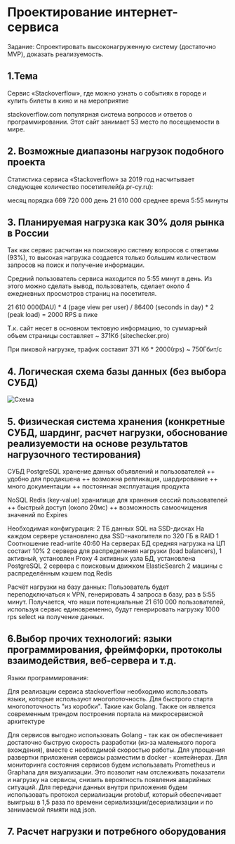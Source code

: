 # Проектирование интернет-сервиса

Задание:
Спроектировать высоконагруженную систему (достаточно MVP), доказать реализуемость.

## 1.Тема 
Сервис «Stackoverflow», где можно узнать о событиях в городе и купить билеты в кино и на мероприятие

stackoverflow.com популярная система вопросов и ответов о программировании. Этот сайт занимает 53 место по посещаемости в мире.

## 2. Возможные диапазоны нагрузок подобного проекта

Статистика сервиса «Stackoverflow» за 2019 год насчитывает следующее количество посетителей(a.pr-cy.ru):

месяц порядка 669 720 000 
день 21 610 000
среднее время 5:55 минуты

## 3. Планируемая нагрузка как 30% доля рынка в России

Так как сервис расчитан на поисковую систему вопросов с ответами (93%), то высокая нагрузка создается только большим количеством запросов на поиск и получение информации.

Средний пользователь сервиса находится по 5:55 минут в день. Из этого можно сделать вывод, пользователь, сделает около 4 ежедневных просмотров страниц на посетителя. 

21 610 000(DAU) * 4 (page view per user) / 86400 (seconds in day) * 2 (peak load) = 2000 RPS в пике

Т.к. сайт несет в основном тектовую информацию, то суммарный объем страницы составляет ~ 371Кб (sitechecker.pro) 

При пиковой нагрузке, трафик составит 
371 Кб * 2000(rps) ~ 750Гбит/c

## 4. Логическая схема базы данных (без выбора СУБД) 
![Схема](https://user-images.githubusercontent.com/18511365/69158664-d67df400-0af7-11ea-84aa-c4fab1378851.jpg)

## 5. Физическая система хранения (конкретные СУБД, шардинг, расчет нагрузки, обоснование реализуемости на основе результатов нагрузочного тестирования)

СУБД PostgreSQL хранение данных объявлений и пользователей
++ удобно для продакшена
++ возможна репликация, шардирование
++ много документации
++ постоянная эксплуатация продукта

NoSQL Redis (key-value) хранилище для хранения сессий пользователей
++ быстрый доступ (около 20мс)
++ возможность самоочищения значений по Expires

Необходимая конфигурация: 
2 ТБ данных SQL на SSD-дисках
На каждом сервере установлено два SSD-накопителя по 320 ГБ в RAID 1
Соотношение read-write 40:60
На серверах БД средняя нагрузка на ЦП состаит 10%
2 сервера для распределения нагрузки (load balancers), 1 активный, установлен Proxy
4 активных узла БД, установлена PostgreSQL
2 сервера с поисковым движком ElasticSearch
2 машины с распределённым кэшем под Redis

Расчёт нагрузки на базу данных:
Пользователь будет переподключаться к VPN, генерировать 4 запроса в базу, раз в 5:55 минут. Получается, что наши потенциальные 21 610 000 пользователей, используя сервис единовременно, будут генерировать нагрузку 1000 rps select на получение данных.

## 6.Выбор прочих технологий: языки программирования, фреймфорки, протоколы взаимодействия, веб-сервера и т.д.
Языки программирования:

Для реализации сервиса stackoverflow необходимо использовать языки, которые используют многопоточность. Для быстрого старта многопоточность "из коробки". Такие как Golang. Также он является современным трендом построения портала на микросервисной архитектуре

Для сервисов выгодно использовать Golang - так как он обеспечивает достаточно быструю скорость разработки (из-за маленького порога вхождения), вместе с необходимой скоростью работы.
Для упрощения развертки приложения сервисы разместим в docker - контейнерах.
Для мониторинга состояния сервисов будем использавать Prometheus и Graphana для визуализации. Это позволит нам отслеживать показатели и нагрузку на сервисы, снизить вероятность появления аварийных ситуаций.
Для передачи данных внутри приложения будем использовать протокол сериализации protobuf, который обеспечивает выигрыш в 1,5 раза по времени сериализации/десериализации и по занимаемой пямяти над json.

## 7. Расчет нагрузки и потребного оборудования

